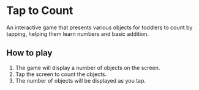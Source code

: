 # Tap to Count

An interactive game that presents various objects for toddlers to count by tapping, helping them learn numbers and basic addition.

## How to play

1. The game will display a number of objects on the screen.
2. Tap the screen to count the objects.
3. The number of objects will be displayed as you tap.